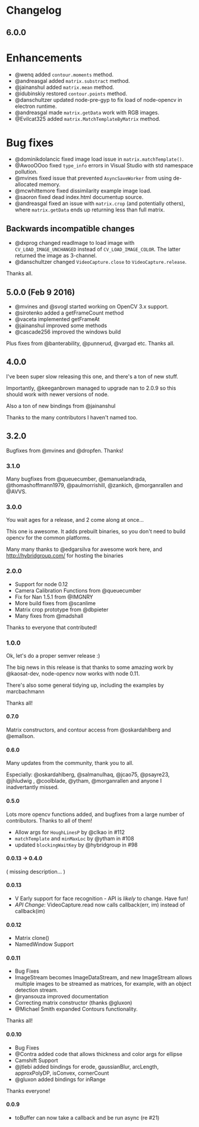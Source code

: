 
# Changelog


## 6.0.0

# Enhancements
- @wenq added `contour.moments` method.
- @andreasgal added `matrix.substract` method.
- @jainanshul added `matrix.mean` method.
- @idubinskiy restored `contour.points` method.
- @danschultzer updated node-pre-gyp to fix load of node-opencv in electron runtime.
- @andreasgal made `matrix.getData` work with RGB images.
- @Evilcat325 added `matrix.MatchTemplateByMatrix` method.

# Bug fixes
- @dominikdolancic fixed image load issue in `matrix.matchTemplate()`.
- @AwooOOoo fixed `type_info` errors in Visual Studio with std namespace pollution.
- @mvines fixed issue that prevented `AsyncSaveWorker` from using de-allocated memory.
- @mcwhittemore fixed dissimilarity example image load.
- @saoron fixed dead index.html documentup source.
- @andreasgal fixed an issue with `matrix.crop` (and potentially others), where `matrix.getData` ends up returning less than full matrix.

## Backwards incompatible changes
- @dxprog changed readImage to load image with `CV_LOAD_IMAGE_UNCHANGED` instead of `CV_LOAD_IMAGE_COLOR`. The latter returned the image as 3-channel.
- @danschultzer changed `VideoCapture.close` to `VideoCapture.release`.

Thanks all.

## 5.0.0 (Feb 9 2016)

- @mvines and @svogl started working on OpenCV 3.x support.
- @sirotenko added a getFrameCount method
- @vaceta implemented getFrameAt
- @jainanshul improved some methods
- @cascade256 improved the windows build

Plus fixes from @banterability, @punnerud, @vargad  etc. Thanks all.

## 4.0.0

I've been super slow releasing this one, and there's a ton of new stuff.

Importantly, @keeganbrown managed to upgrade nan to 2.0.9 so this should
work with newer versions of node.

Also a ton of new bindings from @jainanshul

Thanks to the many contributors I haven't named too.

## 3.2.0

Bugfixes from @mvines and @dropfen. Thanks!

### 3.1.0
Many bugfixes from @queuecumber, @emanuelandrada, @thomashoffmann1979,
@paulmorrishill, @zankich, @morganrallen and @AVVS.

### 3.0.0

You wait ages for a release, and 2 come along at once...

This one is awesome. It adds prebuilt binaries, so you don't need
to build opencv for the common platforms.

Many many thanks to @edgarsilva for awesome work here, and
http://hybridgroup.com/ for hosting the binaries


### 2.0.0

- Support for node 0.12
- Camera Calibration Functions from @queuecumber
- Fix for Nan 1.5.1 from @IMGNRY
- More build fixes from @scanlime
- Matrix crop prototype from @dbpieter
- Many fixes from @madshall

Thanks to everyone that contributed!


### 1.0.0

Ok, let's do a proper semver release :)

The big news in this release is that thanks to some amazing work by
@kaosat-dev, node-opencv now works with node 0.11.

There's also some general tidying up, including the examples by marcbachmann

Thanks all!

#### 0.7.0

Matrix constructors, and contour access from @oskardahlberg and @emallson.

#### 0.6.0

Many updates from the community, thank you to all.

Especially: @oskardahlberg, @salmanulhaq, @jcao75, @psayre23, @jhludwig
 , @coolblade, @ytham, @morganrallen and anyone I inadvertantly missed.


#### 0.5.0

Lots more opencv functions added, and bugfixes from a large number of
contributors. Thanks to all of them!

- Allow args for `HoughLinesP` by @clkao in #112
- `matchTemplate` and `minMaxLoc` by @ytham in #108
- updated `blockingWaitKey` by @hybridgroup in #98


#### 0.0.13 -> 0.4.0

( missing description... )

#### 0.0.13

- V Early support for face recognition - API is _likely_ to change. Have fun!
- *API Change*: VideoCapture.read now calls callback(err, im) instead of callback(im)

#### 0.0.12
- Matrix clone()
- NamedWindow Support

#### 0.0.11

- Bug Fixes
- ImageStream becomes ImageDataStream, and new ImageStream allows multiple images to be
streamed as matrices, for example, with an object detection stream.
- @ryansouza improved documentation
- Correcting matrix constructor (thanks @gluxon)
- @Michael Smith expanded Contours functionality.

Thanks all!

#### 0.0.10

- Bug Fixes
- @Contra added code that allows thickness and color args for ellipse
- Camshift Support
- @jtlebi added bindings for erode, gaussianBlur, arcLength, approxPolyDP, isConvex, cornerCount
- @gluxon added bindings for inRange

Thanks everyone!

#### 0.0.9

- toBuffer can now take a callback and be run async (re #21)
